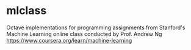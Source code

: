 # mlclass
Octave implementations for programming assignments from Stanford's Machine Learning online class conducted by Prof. Andrew Ng
https://www.coursera.org/learn/machine-learning

